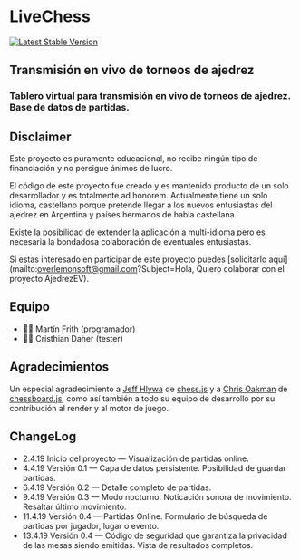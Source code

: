 # LiveChess

[![Latest Stable Version](https://ajedrezenvivo.net/img/knightpawn.png)](https://ajedrezenvivo.net)

## Transmisión en vivo de torneos de ajedrez
### Tablero virtual para transmisión en vivo de torneos de ajedrez. Base de datos de partidas.

## Disclaimer
Este proyecto es puramente educacional, no recibe ningún tipo de financiación y no persigue ánimos de lucro.

El código de este proyecto fue creado y es mantenido producto de un solo desarrollador y es totalmente ad honorem. Actualmente tiene un solo idioma, castellano porque pretende llegar a los nuevos entusiastas del ajedrez en Argentina y países hermanos de habla castellana. 

Existe la posibilidad de extender la aplicación a multi-idioma pero es necesaria la bondadosa colaboración de eventuales entusiastas.

Si estas interesado en participar de este proyecto puedes [solicitarlo aquí](mailto:overlemonsoft@gmail.com?Subject=Hola, Quiero colaborar con el proyecto AjedrezEV).

## Equipo
- 👨🏻‍ ‍Martín Frith (programador)
- ‍👨🏻‍ ‍Cristhian Daher (tester)

## Agradecimientos
Un especial agradecimiento a [Jeff Hlywa](https://github.com/jhlywa) de [chess.js](https://github.com/jhlywa/chess.js) y a [Chris Oakman](https://github.com/oakmac) de [chessboard.js](https://github.com/oakmac/chessboardjs), como así también a todo su equipo de desarrollo por su contribución al render y al motor de juego. 

## ChangeLog
- 2.4.19 Inicio del proyecto — Visualización de partidas online.
- 4.4.19 Versión 0.1 — Capa de datos persistente. Posibilidad de guardar partidas.
- 6.4.19 Versión 0.2 — Detalle completo de partidas.
- 9.4.19 Versión 0.3 — Modo nocturno. Noticación sonora de movimiento. Resaltar último movimiento.
- 11.4.19 Versión 0.4 — Partidas Online. Formulario de búsqueda de partidas por jugador, lugar o evento.
- 13.4.19 Versión 0.4 — Código de seguridad que garantiza la privacidad de las mesas siendo emitidas. Vista de resultados completos.